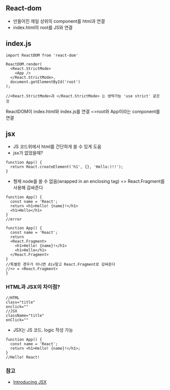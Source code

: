 ## React-dom
- 만들어진 제일 상위의 component를 html과 연결
- index.html의 root를 JS와 연결

## index.js
```
import ReactDOM from 'react-dom'

ReactDOM.render(
  <React.StrictMode>
    <App />
  </React.StrictMode>,
  document.getElementById('root')
);

//<React.StrictMode>과 </React.StrictMode> 는 생략가능 'use strict' 같은 것
```
ReactDOM이 index.html와 index.js를 연결 =>root와 App이라는 component를 연결

## jsx
- JS 코드위에서 html를 간단하게 쓸 수 있게 도움  
- jsx가 없었을때?
```
function App() {
  return React.createElement('h1', {}, 'Hello:)!!');
}
```
- 형제 node를 쓸 수 없음(wrapped in an enclosing tag) => React.Fragment를 사용해 감싸준다
```
function App() {
  const name = 'React';
  return <h1>Hello! {name}!</h1>
  <h1>Hello</h1>
}
//error

function App() {
  const name = 'React';
  return 
  <React.Fragment>
    <h1>Hello! {name}!</h1>
    <h1>Hello</h1>
  </React.Fragment>
}
//특별한 경우가 아니면 div말고 React.Fragment로 감싸준다
//<> = <React.Fragment>
}
```
### HTML과 JSX의 차이점?
```
//HTML
class="title"
onclick=""
//JSX
className="title"
onClick=""
```
- JSX는 JS 코드. logic 작성 가능
```
function App() {
  const name = 'React';
  return <h1>Hello! {name}!</h1>;
}
//Hello! React!
```

### 참고
- [Introducing JSX](https://reactjs.org/docs/introducing-jsx.html)